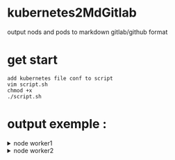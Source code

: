 # kubernetes2MdGitlab
output nods and pods to markdown gitlab/github format

# get start

```
add kubernetes file conf to script
vim script.sh
chmod +x 
./script.sh
```

# output exemple :

<details><summary>node worker1 </summary>
<p>

- <details><summary> pods namespace cattle-prometheus </summary> <p> 
    ○ exporter-node-cluster-monitoring
    </p> </details>
- <details><summary> pods namespace cattle-system </summary> <p> 
    ○ cattle-node-agent
    </p> </details>
- <details><summary> pods namespace databases </summary> <p> 
    ○ rfs-redis
    </p> </details>
- <details><summary> pods namespace default </summary> <p> 
    ○ prod-apm-server
    ○ prod-es-master-1
    </p> </details>
- <details><summary> pods namespace istio-system </summary> <p> 
    ○ istio-galley
    ○ istio-ingressgateway
    ○ istio-ingressgateway
    ○ istio-telemetry
    </p> </details>
- <details><summary> pods namespace kube-system </summary> <p> 
    ○ canal
    ○ coredns
    ○ coredns-autoscaler
    </p> </details>

</p>
</details>

<details><summary>node worker2 </summary>
<p>

- <details><summary> pods namespace cattle-prometheus </summary> <p> 
    ○ exporter-kube-state-cluster-monitoring
    ○ exporter-node-cluster-monitoring
    ○ grafana-cluster-monitoring
    ○ prometheus-cluster-monitoring
    ○ prometheus-operator-monitoring-operator
    ○ pushgateway-prometheus-pushgateway
    </p> </details>
- <details><summary> pods namespace cattle-system </summary> <p> 
    ○ cattle-node
    </p> </details>
- <details><summary> pods namespace databases </summary> <p> 
    ○ redisoperator
    ○ rfs-redis
    </p> </details>
- <details><summary> pods namespace default </summary> <p> 
    ○ prod-es-master-2
    </p> </details>
- <details><summary> pods namespace istio-system </summary> <p> 
    ○ istio-citadel
    ○ istio-init-crd
    </p> </details>
- <details><summary> pods namespace kube-system </summary> <p> 
    ○ canal
    ○ coredns
    ○ metrics-server
    </p> </details>

</p>
</details>
